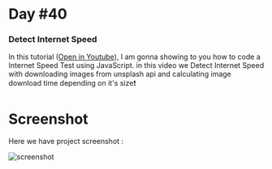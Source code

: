 # Day #40

### Detect Internet Speed
In this tutorial ([Open in Youtube](https://youtu.be/Tvr0m1Wa4RM)), I am gonna showing to you how to code a Internet Speed Test using JavaScript. in this video we Detect Internet Speed with downloading images from unsplash api and calculating image download time depending on it's size❗️

# Screenshot
Here we have project screenshot :

![screenshot](screenshot.png)
